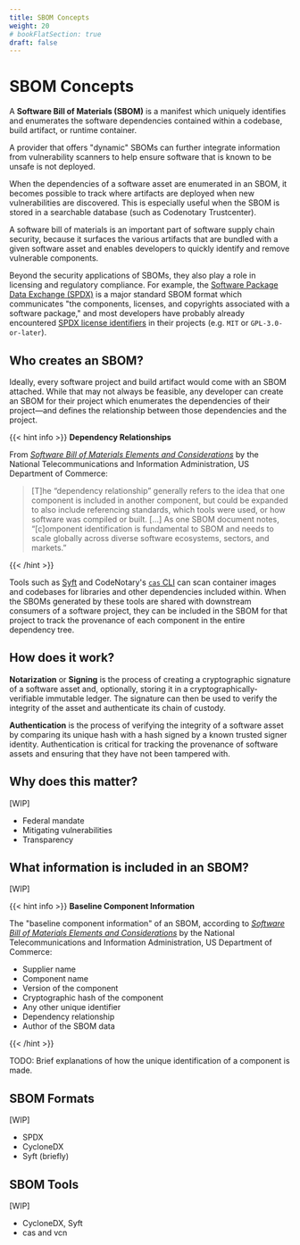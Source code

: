 ```yaml
---
title: SBOM Concepts
weight: 20
# bookFlatSection: true
draft: false
---
```


# SBOM Concepts

A **Software Bill of Materials (SBOM)** is a manifest which uniquely identifies and enumerates the software dependencies contained within a codebase, build artifact, or runtime container.

A provider that offers "dynamic" SBOMs can further integrate information from vulnerability scanners to help ensure software that is known to be unsafe is not deployed.

When the dependencies of a software asset are enumerated in an SBOM, it becomes possible to track where artifacts are deployed when new vulnerabilities are discovered. This is especially useful when the SBOM is stored in a searchable database (such as Codenotary Trustcenter).

A software bill of materials is an important part of software supply chain security, because it surfaces the various artifacts that are bundled with a given software asset and enables developers to quickly identify and remove vulnerable components.

Beyond the security applications of SBOMs, they also play a role in licensing and regulatory compliance. For example, the [Software Package Data Exchange (SPDX)](https://spdx.dev/resources/learn/) is a major standard SBOM format which communicates "the components, licenses, and copyrights associated with a software package," and most developers have probably already encountered [SPDX license identifiers](https://spdx.org/licenses/) in their projects (e.g. `MIT` or `GPL-3.0-or-later`).

## Who creates an SBOM?

Ideally, every software project and build artifact would come with an SBOM attached. While that may not always be feasible, any developer can create an SBOM for their project which enumerates the dependencies of their project—and defines the relationship between those dependencies and the project.

{{< hint info >}}
**Dependency Relationships**

From [*Software Bill of Materials Elements and Considerations*](https://www.federalregister.gov/documents/2021/06/02/2021-11592/software-bill-of-materials-elements-and-considerations) by the National Telecommunications and Information Administration, US Department of Commerce:

> [T]he “dependency relationship” generally refers to the idea that one component is included in another component, but could be expanded to also include referencing standards, which tools were used, or how software was compiled or built. [...] As one SBOM document notes, “[c]omponent identification is fundamental to SBOM and needs to scale globally across diverse software ecosystems, sectors, and markets.” 

{{< /hint >}}

Tools such as [Syft](https://github.com/anchore/syft) and CodeNotary's [`cas` CLI](https://cas.codenotary.com) can scan container images and codebases for libraries and other dependencies included within. When the SBOMs generated by these tools are shared with downstream consumers of a software project, they can be included in the SBOM for that project to track the provenance of each component in the entire dependency tree.

## How does it work?

**Notarization** or **Signing** is the process of creating a cryptographic signature of a software asset and, optionally, storing it in a cryptographically-verifiable immutable ledger. The signature can then be used to verify the integrity of the asset and authenticate its chain of custody.

**Authentication** is the process of verifying the integrity of a software asset by comparing its unique hash with a hash signed by a known trusted signer identity. Authentication is critical for tracking the provenance of software assets and ensuring that they have not been tampered with.

## Why does this matter?

[WIP]

- Federal mandate
- Mitigating vulnerabilities
- Transparency

## What information is included in an SBOM?

[WIP]

{{< hint info >}}
**Baseline Component Information**

The "baseline component information" of an SBOM, according to [*Software Bill of Materials Elements and Considerations*](https://www.federalregister.gov/documents/2021/06/02/2021-11592/software-bill-of-materials-elements-and-considerations) by the National Telecommunications and Information Administration, US Department of Commerce:

- Supplier name
- Component name
- Version of the component
- Cryptographic hash of the component
- Any other unique identifier
- Dependency relationship
- Author of the SBOM data

{{< /hint >}}

TODO: Brief explanations of how the unique identification of a component is made.

## SBOM Formats

[WIP]

- SPDX
- CycloneDX
- Syft (briefly)

## SBOM Tools

[WIP]

- CycloneDX, Syft
- cas and vcn

